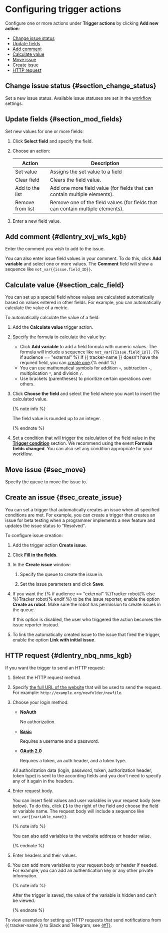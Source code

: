 # Configuring trigger actions

Configure one or more actions under **Trigger actions** by clicking **Add new action**:

- [Change issue status](set-action.md#section_change_status )
- [Update fields](set-action.md#section_mod_fields)
- [Add comment](set-action.md#dlentry_xvj_wls_kgb)
- [Calculate value](set-action.md#section_calc_field)
- [Move issue](set-action.md#sec_move)
- [Create issue](set-action.md#sec_create_issue)
- [HTTP request](set-action.md#dlentry_nbq_nms_kgb)

## Change issue status {#section_change_status}

Set a new issue status. Available issue statuses are set in the [workflow](../manager/workflow-status-edit.md) settings.

## Update fields {#section_mod_fields}

Set new values for one or more fields:

1. Click **Select field** and specify the field.

1. Choose an action:

    | Action | Description |
    | ----- | ----- |
    | Set value | Assigns the set value to a field |
    | Clear field | Clears the field value. |
    | Add to the list | Add one more field value (for fields that can contain multiple elements). |
    | Remove from list | Remove one of the field values (for fields that can contain multiple elements). |

1. Enter a new field value.

## Add comment {#dlentry_xvj_wls_kgb}

Enter the comment you wish to add to the issue.

You can also enter issue field values in your comment. To do this, click **Add variable** and select one or more values. The **Comment** field will show a sequence like `not_var{{issue.field_ID}}`.

## Calculate value {#section_calc_field}

You can set up a special field whose values are calculated automatically based on values entered in other fields. For example, you can automatically calculate the value of a metric.

To automatically calculate the value of a field:

1. Add the **Calculate value** trigger action.

1. Specify the formula to calculate the value by:
    - Click **Add variable** to add a field formula with numeric values. The formula will include a sequence like `not_var{{issue.field_ID}}`.
{% if audience == "external" %} If {{ tracker-name }} doesn't have the required field, you can [create one](create-param.md).{% endif %}
    - You can use mathematical symbols for addition `+`, subtraction `-`, multiplication `*`, and division `/`.
    - Use brackets (parentheses) to prioritize certain operations over others.

1. Click **Choose the field** and select the field where you want to insert the calculated value.

    {% note info %}

    The field value is rounded up to an integer.

    {% endnote %}

1. Set a condition that will trigger the calculation of the field value in the [**Trigger condition**](set-condition.md#section_set_condition) section. We recommend using the event **Formula fields changed**. You can also set any condition appropriate for your workflow.

## Move issue {#sec_move}

Specify the queue to move the issue to.

## Create an issue {#sec_create_issue}

You can set a trigger that automatically creates an issue when all specified conditions are met. For example, you can create a trigger that creates an issue for beta testing when a programmer implements a new feature and updates the issue status to <q>Resolved</q>.

To configure issue creation:

1. Add the trigger action **Create issue**.

1. Click **Fill in the fields**.

1. In the **Create issue** window:

    1. Specify the queue to create the issue in.

    1. Set the issue parameters and click **Save**.

1. If you want the {% if audience == "external" %}Tracker robot{% else %}Tracker robot{% endif %} to be the issue reporter, enable the option **Create as robot**. Make sure the robot has permission to create issues in the queue.

   If this option is disabled, the user who triggered the action becomes the issue reporter instead.

1. To link the automatically created issue to the issue that fired the trigger, enable the option **Link with initial issue**.

## HTTP request {#dlentry_nbq_nms_kgb}

If you want the trigger to send an HTTP request:

1. Select the HTTP request method.

1. Specify [the full URL of the website](https://tools.ietf.org/html/rfc3986) that will be used to send the request. For example: `http://example.org/newfolder/newfile`.

1. Choose your login method:

    - **NoAuth**

        No authorization.

    - [**Basic**](https://tools.ietf.org/html/rfc2617)

        Requires a username and a password.

    - [**OAuth 2.0**](https://tools.ietf.org/html/rfc6749)

        Requires a token, an auth header, and a token type.

   All authorization data (login, password, token, authorization header, token type) is sent to the according fields and you don't need to specify any of it again in the headers.

1. Enter request body.

   You can insert field values and user variables in your request body (see below). To do this, click **{ }** to the right of the field and choose the field or variable name. The request body will include a sequence like `not_var{{variable_name}}`.

   {% note info %}

   You can also add variables to the website address or header value.

   {% endnote %}

1. Enter headers and their values.

1. You can add more variables to your request body or header if needed. For example, you can add an authentication key or any other private information.

   {% note info %}

   After the trigger is saved, the value of the variable is hidden and can't be viewed.

   {% endnote %}

To view examples for setting up HTTP requests that send notifications from {{ tracker-name }} to Slack and Telegram, see [{#T}](../messenger.md).


